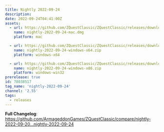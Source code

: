```yaml
---
title: Nightly 2022-09-24
description: 
date: 2022-09-24T04:41:00Z
assets: 
  - url: https://github.com/ZQuestClassic/ZQuestClassic/releases/download/nightly-2022-09-24/nightly-2022-09-24-mac.dmg
    name: nightly-2022-09-24-mac.dmg
    platform: mac

  - url: https://github.com/ZQuestClassic/ZQuestClassic/releases/download/nightly-2022-09-24/nightly-2022-09-24-windows-x64.zip
    name: nightly-2022-09-24-windows-x64.zip
    platform: windows-x64

  - url: https://github.com/ZQuestClassic/ZQuestClassic/releases/download/nightly-2022-09-24/nightly-2022-09-24-windows-x86.zip
    name: nightly-2022-09-24-windows-x86.zip
    platform: windows-win32
prerelease: true
id: 78038517
tag_name: 'nightly-2022-09-24'
channel: '2.55'
tags:
  - releases
---
```


**Full Changelog**: https://github.com/ArmageddonGames/ZQuestClassic/compare/nightly-2022-09-20...nightly-2022-09-24
